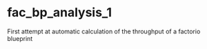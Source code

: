 # fac_bp_analysis_1
First attempt at automatic calculation of the throughput of a factorio blueprint
